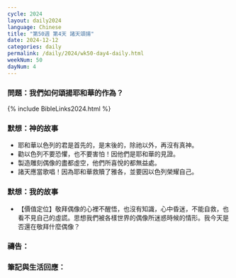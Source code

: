 ```yaml
---
cycle: 2024
layout: daily2024
language: Chinese
title: "第50週 第4天 諸天頌揚"
date: 2024-12-12
categories: daily
permalink: /daily/2024/wk50-day4-daily.html
weekNum: 50
dayNum: 4
---
```


### 問題：我們如何頌揚耶和華的作為？
 
{% include BibleLinks2024.html %}

### 默想：神的故事
+ 耶和華以色列的君是首先的，是末後的，除祂以外，再沒有真神。
+ 勸以色列不要恐懼，也不要害怕！因他們是耶和華的見證。
+ 製造雕刻偶像的盡都虛空，他們所喜悅的都無益處。
+ 諸天應當歌唱！因為耶和華救贖了雅各，並要因以色列榮耀自己。

### 默想：我的故事
+ 【價值定位】敬拜偶像的心裡不醒悟，也沒有知識，心中昏迷，不能自救，也看不見自己的虛謊。思想我們被各樣世界的偶像所迷惑時候的情形。我今天是否還在敬拜什麼偶像？

### 禱告：

### 筆記與生活回應：
